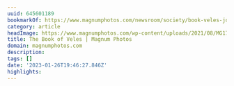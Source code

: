 ```yaml
---
uuid: 645601189
bookmarkOf: https://www.magnumphotos.com/newsroom/society/book-veles-jonas-bendiksen-hoodwinked-photography-industry/
category: article
headImage: https://www.magnumphotos.com/wp-content/uploads/2021/08/MG172509-scaled.jpg
title: The Book of Veles | Magnum Photos
domain: magnumphotos.com
description:
tags: []
date: '2023-01-26T19:46:27.846Z'
highlights:
---
```





